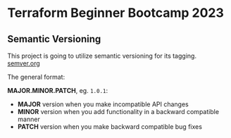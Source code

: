 # Terraform Beginner Bootcamp 2023

## Semantic Versioning

This project is going to utilize semantic versioning for its tagging.
[semver.org](https://semver.org/)

The general format:

**MAJOR.MINOR.PATCH**, eg. `1.0.1`:


- **MAJOR** version when you make incompatible API changes
- **MINOR** version when you add functionality in a backward compatible manner
- **PATCH** version when you make backward compatible bug fixes